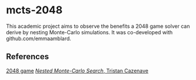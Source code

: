 # mcts-2048

This academic project aims to observe the benefits a 2048 game solver can derive by nesting Monte-Carlo simulations. It was co-developed with github.com/emmaamblard.

## References

[2048 game](https://play2048.co/)
[*Nested Monte-Carlo Search*, Tristan Cazenave](https://www.lamsade.dauphine.fr/~cazenave/papers/nested.pdf)
 
